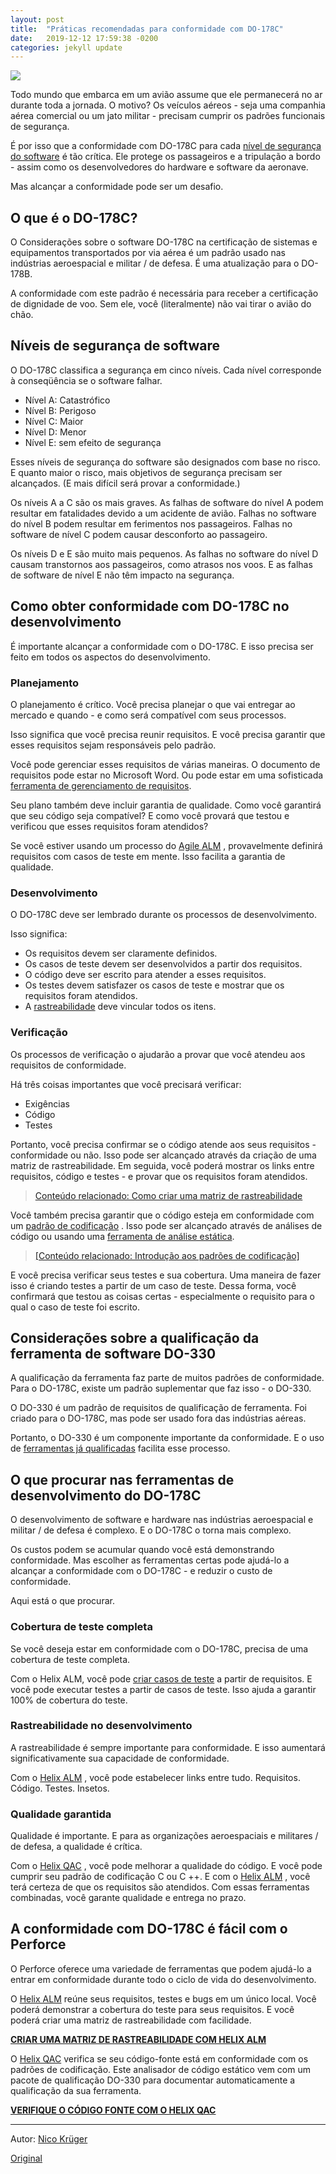 ```yaml
---
layout: post
title:  "Práticas recomendadas para conformidade com DO-178C"
date:   2019-12-12 17:59:38 -0200
categories: jekyll update
---
```


![](https://www.perforce.com/sites/default/files/image/2018-07/image-blog-do-178c-compliance.jpg)

Todo mundo que embarca em um avião assume que ele permanecerá no ar durante toda a jornada. O motivo? Os veículos aéreos - seja uma companhia aérea comercial ou um jato militar - precisam cumprir os padrões funcionais de segurança.

É por isso que a conformidade com DO-178C para cada [nível de segurança do software](https://www.perforce.com/blog/alm/best-practices-do-178c-compliance#ssl) é tão crítica. Ele protege os passageiros e a tripulação a bordo - assim como os desenvolvedores do hardware e software da aeronave.

Mas alcançar a conformidade pode ser um desafio.

## O que é o DO-178C?

O Considerações sobre o software DO-178C na certificação de sistemas e equipamentos transportados por via aérea é um padrão usado nas indústrias aeroespacial e militar / de defesa. É uma atualização para o DO-178B.

A conformidade com este padrão é necessária para receber a certificação de dignidade de voo. Sem ele, você (literalmente) não vai tirar o avião do chão.


## Níveis de segurança de software

O DO-178C classifica a segurança em cinco níveis. Cada nível corresponde à conseqüência se o software falhar.

- Nível A: Catastrófico
- Nível B: Perigoso
- Nível C: Maior
- Nível D: Menor
- Nível E: sem efeito de segurança

Esses níveis de segurança do software são designados com base no risco. E quanto maior o risco, mais objetivos de segurança precisam ser alcançados. (E mais difícil será provar a conformidade.)

Os níveis A a C são os mais graves. As falhas de software do nível A podem resultar em fatalidades devido a um acidente de avião. Falhas no software do nível B podem resultar em ferimentos nos passageiros. Falhas no software de nível C podem causar desconforto ao passageiro.

Os níveis D e E são muito mais pequenos. As falhas no software do nível D causam transtornos aos passageiros, como atrasos nos voos. E as falhas de software de nível E não têm impacto na segurança.

## Como obter conformidade com DO-178C no desenvolvimento

É importante alcançar a conformidade com o DO-178C. E isso precisa ser feito em todos os aspectos do  desenvolvimento.

### Planejamento

O planejamento é crítico. Você precisa planejar o que vai entregar ao mercado e quando - e como será compatível com seus processos.

Isso significa que você precisa reunir requisitos. E você precisa garantir que esses requisitos sejam responsáveis pelo padrão.

Você pode gerenciar esses requisitos de várias maneiras. O documento de requisitos pode estar no Microsoft Word. Ou pode estar em uma sofisticada [ferramenta de gerenciamento de requisitos](https://www.perforce.com/products/helix-requirements-management).

Seu plano também deve incluir garantia de qualidade. Como você garantirá que seu código seja compatível? E como você provará que testou e verificou que esses requisitos foram atendidos?

Se você estiver usando um processo do [Agile ALM](https://www.perforce.com/blog/alm/what-agile-alm) , provavelmente definirá requisitos com casos de teste em mente. Isso facilita a garantia de qualidade.

### Desenvolvimento

O DO-178C deve ser lembrado durante os processos de desenvolvimento.

Isso significa:

- Os requisitos devem ser claramente definidos.
- Os casos de teste devem ser desenvolvidos a partir dos requisitos.
- O código deve ser escrito para atender a esses requisitos.
- Os testes devem satisfazer os casos de teste e mostrar que os requisitos foram atendidos.
- A [rastreabilidade](https://www.perforce.com/resources/alm/traceability) deve vincular todos os itens.

### Verificação

Os processos de verificação o ajudarão a provar que você atendeu aos requisitos de conformidade.

Há três coisas importantes que você precisará verificar:

- Exigências
- Código
- Testes

Portanto, você precisa confirmar se o código atende aos seus requisitos - conformidade ou não. Isso pode ser alcançado através da criação de uma matriz de rastreabilidade. Em seguida, você poderá mostrar os links entre requisitos, código e testes - e provar que os requisitos foram atendidos.

 

>[Conteúdo relacionado: Como criar uma matriz de rastreabilidade](https://www.perforce.com/blog/alm/how-create-traceability-matrix)
 

Você também precisa garantir que o código esteja em conformidade com um [padrão de codificação](https://www.perforce.com/resources/qac/coding-standards) . Isso pode ser alcançado através de análises de código ou usando uma [ferramenta de análise estática](https://www.perforce.com/products/helix-qac).

 

>[[Conteúdo relacionado: Introdução aos padrões de codificação]](https://www.perforce.com/resources/qac/coding-standards)
 

E você precisa verificar seus testes e sua cobertura. Uma maneira de fazer isso é criando testes a partir de um caso de teste. Dessa forma, você confirmará que testou as coisas certas - especialmente o requisito para o qual o caso de teste foi escrito.

## Considerações sobre a qualificação da ferramenta de software DO-330

A qualificação da ferramenta faz parte de muitos padrões de conformidade. Para o DO-178C, existe um padrão suplementar que faz isso - o DO-330.

O DO-330 é um padrão de requisitos de qualificação de ferramenta. Foi criado para o DO-178C, mas pode ser usado fora das indústrias aéreas.

Portanto, o DO-330 é um componente importante da conformidade. E o uso de [ferramentas já qualificadas](https://www.perforce.com/products/helix-qac) facilita esse processo.

## O que procurar nas ferramentas de desenvolvimento do DO-178C

O desenvolvimento de software e hardware nas indústrias aeroespacial e militar / de defesa é complexo. E o DO-178C o torna mais complexo.

Os custos podem se acumular quando você está demonstrando conformidade. Mas escolher as ferramentas certas pode ajudá-lo a alcançar a conformidade com o DO-178C - e reduzir o custo de conformidade.

Aqui está o que procurar.

### Cobertura de teste completa

Se você deseja estar em conformidade com o DO-178C, precisa de uma cobertura de teste completa.

Com o Helix ALM, você pode [criar casos de teste](https://www.perforce.com/products/helix-test-case-management) a partir de requisitos. E você pode executar testes a partir de casos de teste. Isso ajuda a garantir 100% de cobertura do teste.

### Rastreabilidade no desenvolvimento

A rastreabilidade é sempre importante para conformidade. E isso aumentará significativamente sua capacidade de conformidade.

Com o [Helix ALM](https://www.perforce.com/products/helix-alm) , você pode estabelecer links entre tudo. Requisitos. Código. Testes. Insetos.

### Qualidade garantida

Qualidade é importante. E para as organizações aeroespaciais e militares / de defesa, a qualidade é crítica.

Com o [Helix QAC](https://www.perforce.com/products/helix-qac) , você pode melhorar a qualidade do código. E você pode cumprir seu padrão de codificação C ou C ++. E com o [Helix ALM](https://www.perforce.com/products/helix-alm) , você terá certeza de que os requisitos são atendidos. Com essas ferramentas combinadas, você garante qualidade e entrega no prazo.

## A conformidade com DO-178C é fácil com o Perforce

O Perforce oferece uma variedade de ferramentas que podem ajudá-lo a entrar em conformidade durante todo o ciclo de vida do desenvolvimento.

O [Helix ALM](https://www.perforce.com/products/helix-alm) reúne seus requisitos, testes e bugs em um único local. Você poderá demonstrar a cobertura do teste para seus requisitos. E você poderá criar uma matriz de rastreabilidade com facilidade. 

[**CRIAR UMA MATRIZ DE RASTREABILIDADE COM HELIX ALM**](http://info.perforce.com/try-perforce-helix-alm-free)

 

O [Helix QAC](https://www.perforce.com/products/helix-qac) verifica se seu código-fonte está em conformidade com os padrões de codificação. Este analisador de código estático vem com um pacote de qualificação DO-330 para documentar automaticamente a qualificação da sua ferramenta.

[**VERIFIQUE O CÓDIGO FONTE COM O HELIX QAC**](https://www.perforce.com/products/helix-qac/free-static-code-analyzer-trial)

---

Autor: [Nico Krüger](https://www.perforce.com/blog/alm/best-practices-do-178c-compliance#authornicokr%C3%BCger)

[Original](https://www.perforce.com/blog/alm/best-practices-do-178c-compliance)
